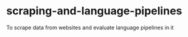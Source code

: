 # scraping-and-language-pipelines
To scrape data from websites and evaluate language pipelines in it
